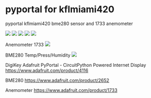 # pyportal for kflmiami420
pyportal kflmiami420
bme280 sensor and 1733 anemometer

<img src="https://cdn-shop.adafruit.com/970x728/4116-18.jpg">

<img src="https://cdn-shop.adafruit.com/970x728/4116-13.jpg">
<img src="https://cdn-shop.adafruit.com/970x728/4116-17.jpg">
<img src="https://cdn-shop.adafruit.com/970x728/4116-16.jpg">
<img src="https://cdn-shop.adafruit.com/970x728/4116-15.jpg">


Anemometer 1733
<img src="https://cdn-shop.adafruit.com/970x728/1733-00.jpg">

BME280 Temp/Press/Humidity
<img src="https://cdn-shop.adafruit.com/970x728/2652-00.jpg">



DigiKey Adafruit PyPortal - CircuitPython Powered Internet Display
https://www.adafruit.com/product/4116

BME280
https://www.adafruit.com/product/2652

Anemometer 
https://www.adafruit.com/product/1733
